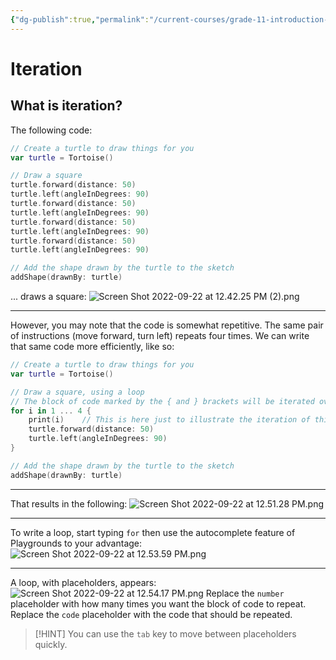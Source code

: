 ```yaml
---
{"dg-publish":true,"permalink":"/current-courses/grade-11-introduction-to-computer-science/concepts/iteration/","dgHomeLink":false}
---
```


# Iteration
## What is iteration?
The following code:
```swift
// Create a turtle to draw things for you
var turtle = Tortoise()

// Draw a square
turtle.forward(distance: 50)
turtle.left(angleInDegrees: 90)
turtle.forward(distance: 50)
turtle.left(angleInDegrees: 90)
turtle.forward(distance: 50)
turtle.left(angleInDegrees: 90)
turtle.forward(distance: 50)
turtle.left(angleInDegrees: 90)

// Add the shape drawn by the turtle to the sketch
addShape(drawnBy: turtle)
```
... draws a square:
![Screen Shot 2022-09-22 at 12.42.25 PM (2).png](/img/user/Attachments/Screen%20Shot%202022-09-22%20at%2012.42.25%20PM%20(2).png)
___
However, you may note that the code is somewhat repetitive.
The same pair of instructions (move forward, turn left) repeats four times.
We can write that same code more efficiently, like so:
```swift
// Create a turtle to draw things for you
var turtle = Tortoise()

// Draw a square, using a loop
// The block of code marked by the { and } brackets will be iterated over four times
for i in 1 ... 4 {
    print(i)    // This is here just to illustrate the iteration of this loop
    turtle.forward(distance: 50)
    turtle.left(angleInDegrees: 90)
}

// Add the shape drawn by the turtle to the sketch
addShape(drawnBy: turtle)
```
___
That results in the following:
![Screen Shot 2022-09-22 at 12.51.28 PM.png](/img/user/Attachments/Screen%20Shot%202022-09-22%20at%2012.51.28%20PM.png)
___
To write a loop, start typing `for` then use the autocomplete feature of Playgrounds to your advantage:
![Screen Shot 2022-09-22 at 12.53.59 PM.png](/img/user/Attachments/Screen%20Shot%202022-09-22%20at%2012.53.59%20PM.png)
___
A loop, with placeholders, appears:
![Screen Shot 2022-09-22 at 12.54.17 PM.png](/img/user/Attachments/Screen%20Shot%202022-09-22%20at%2012.54.17%20PM.png)
Replace the `number` placeholder with how many times you want the block of code to repeat.
Replace the `code` placeholder with the code that should be repeated.
> [!HINT] 
> You can use the `tab` key to move between placeholders quickly.